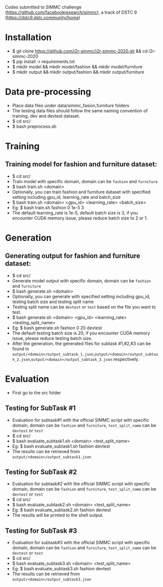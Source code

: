 Codes submitted to SIMMC challenge (https://github.com/facebookresearch/simmc), a track of DSTC 9 (https://dstc9.dstc.community/home)

# Installation
- $ git clone https://github.com/i2r-simmc/i2r-simmc-2020.git && cd i2r-simmc-2020
- $ pip install -r requirements.txt
- $ mkdir model && mkdir model/fashion && mkdir model/furniture
- $ mkdir output && mkdir output/fashion && mkdir output/furniture

# Data pre-processing
- Place data files under data/simmc_fasion,furniture folders
- The testing data files should follow the same naming convention of training, dev and devtest dataset.
- $ cd src/
- $ bash preprocess.sh

# Training
## Training model for fashion and furniture dataset:
- $ cd src/
- Train model with specific domain, domain can be `fashion` and `furniture` 
- $ bash train.sh \<domain\>
- Optionally, you can train fashion and furniture dataset with specified setting including gpu_id, learning_rate and batch_size
- $ bash train.sh \<domain\> <gpu_id> <learning_rate> <batch_size>
- Eg: $ bash train.sh fashion 0 1e-5 3
- The default learning_rate is 1e-5, default batch size is 3, if you encounter CUDA memory issue, please reduce batch size to 2 or 1.

# Generation
## Generating output for fashion and furniture dataset:
- $ cd src/
- Generate model output with specific domain, domain can be `fashion` and `furniture` 
- $ bash generate.sh \<domain\>
- Optionally, you can generate with specified setting including gpu_id, testing batch size and testing split name
- Testing split name can be `devtest` or `test` based on the file you want to test. 
- $ bash generate.sh \<domain\> <gpu_id> <learning_rate> <testing_split_name>
- Eg: $ bash generate.sh fashion 0 20 devtest
- The default testing batch size is 20, if you encounter CUDA memory issue, please reduce testing batch size.
- After the generation, the generated files for subtask #1,#2,#3 can be found in `output/<domain>/output_subtask_1.json`,`output/<domain>/output_subtask_2.json`,`output/<domain>/output_subtask_3.json` respectively.

# Evaluation
- First go to the src folder
## Testing for SubTask #1
- Evaluation for subtask#1 with the official SIMMC script with specific domain, domain can be `fashion` and `furniture`, `test_split_name` can be `devtest` or `test`
- $ cd src/
- $ bash evaluate_subtask1.sh \<domain\> <test_split_name>
- Eg: $ bash evaluate_subtask1.sh fashion devtest
- The results can be retrieved from `output/<domain>/output_subtask1.json`

## Testing for SubTask #2
- Evaluation for subtask#2 with the official SIMMC script with specific domain, domain can be `fashion` and `furniture`, `test_split_name` can be `devtest` or `test`
- $ cd src/
- $ bash evaluate_subtask2.sh \<domain\> <test_split_name>
- Eg: $ bash evaluate_subtask2.sh fashion devtest
- The results will be printed to the shell output.

## Testing for SubTask #3
- Evaluation for subtask#3 with the official SIMMC script with specific domain, domain can be `fashion` and `furniture`, `test_split_name` can be `devtest` or `test`
- $ cd src/
- $ bash evaluate_subtask3.sh \<domain\> <test_split_name>
- Eg: $ bash evaluate_subtask3.sh fashion devtest
- The results can be retrieved from `output/<domain>/output_subtask3.json`
